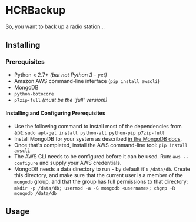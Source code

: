 # HCRBackup
So, you want to back up a radio station...

## Installing

### Prerequisites
* Python < 2.7+ *(but not Python 3 - yet)*
* Amazon AWS command-line interface (`pip install awscli`)
* MongoDB
* `python-botocore`
* `p7zip-full` *(must be the 'full' version!)*

#### Installing and Configuring Prerequisites
* Use the following command to install most of the dependencies from apt:
  `sudo apt-get install python-all python-pip p7zip-full`
* Install MongoDB for your system as described [in the MongoDB docs](http://docs.mongodb.com/manual/administration/install-on-linux).
* Once that's completed, install the AWS command-line tool:
  `pip install awscli`
* The AWS CLI needs to be configured before it can be used. Run:
  `aws --configure`
  and supply your AWS credentials.
* MongoDB needs a data directory to run - by default it's `/data/db`. Create this directory, and make sure that the current user is a member of the `mongodb` group, and that the group has full permissions to that directory:
  `mkdir -p /data/db; usermod -a -G mongodb <username>; chgrp -R mongodb /data/db`

## Usage
